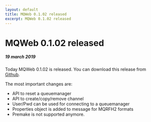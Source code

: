 ```yaml
---
layout: default
title: MQWeb 0.1.02 released
excerpt: MQWeb 0.1.02 released
---
```

MQWeb 0.1.02 released
========

##### 19 march 2019

Today MQWeb 0.1.02 is released. You can download this release from
[Github](https://github.com/fbraem/mqweb/releases/tag/v0.1.02).

The most important changes are:

+ API to reset a queuemanager
+ API to create/copy/remove channel
+ User/Pwd can be used for connecting to a queuemanager
+ Properties object is added to message for MQRFH2 formats
+ Premake is not supported anymore.
